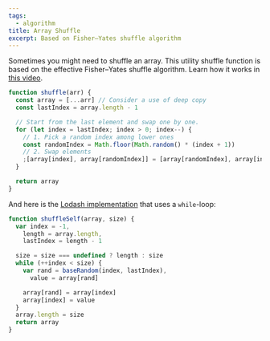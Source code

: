 ```yaml
---
tags:
  - algorithm
title: Array Shuffle
excerpt: Based on Fisher–Yates shuffle algorithm
---
```


Sometimes you might need to shuffle an array. This utility shuffle function is based on the effective Fisher–Yates shuffle algorithm.
Learn how it works in [this video](https://www.youtube.com/watch?v=tLxBwSL3lPQ).

```javascript
function shuffle(arr) {
  const array = [...arr] // Consider a use of deep copy
  const lastIndex = array.length - 1

  // Start from the last element and swap one by one.
  for (let index = lastIndex; index > 0; index--) {
    // 1. Pick a random index among lower ones
    const randomIndex = Math.floor(Math.random() * (index + 1))
    // 2. Swap elements
    ;[array[index], array[randomIndex]] = [array[randomIndex], array[index]]
  }

  return array
}
```

And here is the [Lodash implementation](https://github.com/lodash/lodash/blob/ddfd9b11a0126db2302cb70ec9973b66baec0975/lodash.js#L6711) that uses a `while`-loop:

```javascript
function shuffleSelf(array, size) {
  var index = -1,
    length = array.length,
    lastIndex = length - 1

  size = size === undefined ? length : size
  while (++index < size) {
    var rand = baseRandom(index, lastIndex),
      value = array[rand]

    array[rand] = array[index]
    array[index] = value
  }
  array.length = size
  return array
}
```
